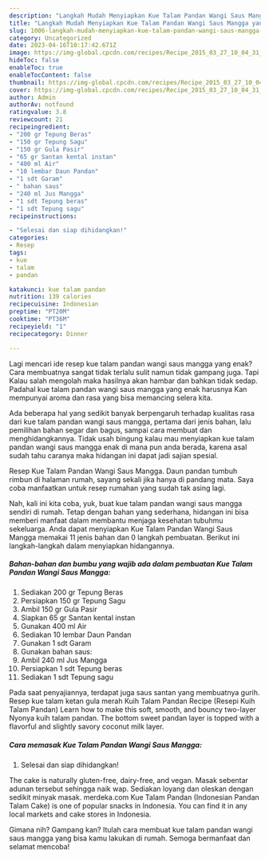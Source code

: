 ```yaml
---
description: "Langkah Mudah Menyiapkan Kue Talam Pandan Wangi Saus Mangga yang Lezat Sekali}"
title: "Langkah Mudah Menyiapkan Kue Talam Pandan Wangi Saus Mangga yang Lezat Sekali}"
slug: 1006-langkah-mudah-menyiapkan-kue-talam-pandan-wangi-saus-mangga-yang-lezat-sekali
category: Uncategorized
date: 2023-04-16T10:17:42.671Z
image: https://img-global.cpcdn.com/recipes/Recipe_2015_03_27_10_04_31_722_fdc397d1a59934847587/680x482cq70/kue-talam-pandan-wangi-saus-mangga-foto-resep-utama.jpg
hideToc: false
enableToc: true
enableTocContent: false
thumbnail: https://img-global.cpcdn.com/recipes/Recipe_2015_03_27_10_04_31_722_fdc397d1a59934847587/680x482cq70/kue-talam-pandan-wangi-saus-mangga-foto-resep-utama.jpg
cover: https://img-global.cpcdn.com/recipes/Recipe_2015_03_27_10_04_31_722_fdc397d1a59934847587/680x482cq70/kue-talam-pandan-wangi-saus-mangga-foto-resep-utama.jpg
author: Admin
authorAv: notfound
ratingvalue: 3.8
reviewcount: 21
recipeingredient:
- "200 gr Tepung Beras"
- "150 gr Tepung Sagu"
- "150 gr Gula Pasir"
- "65 gr Santan kental instan"
- "400 ml Air"
- "10 lembar Daun Pandan"
- "1 sdt Garam"
- " bahan saus"
- "240 ml Jus Mangga"
- "1 sdt Tepung beras"
- "1 sdt Tepung sagu"
recipeinstructions:

- "Selesai dan siap dihidangkan!"
categories:
- Resep
tags:
- kue
- talam
- pandan

katakunci: kue talam pandan 
nutrition: 139 calories
recipecuisine: Indonesian
preptime: "PT20M"
cooktime: "PT36M"
recipeyield: "1"
recipecategory: Dinner

---
```



Lagi mencari ide resep kue talam pandan wangi saus mangga yang enak? Cara membuatnya sangat tidak terlalu sulit namun tidak gampang juga. Tapi Kalau salah mengolah maka hasilnya akan hambar dan bahkan tidak sedap. Padahal kue talam pandan wangi saus mangga yang enak harusnya Kan mempunyai aroma dan rasa yang bisa memancing selera kita.


Ada beberapa hal yang sedikit banyak berpengaruh terhadap kualitas rasa dari kue talam pandan wangi saus mangga, pertama dari jenis bahan, lalu pemilihan bahan segar dan bagus, sampai cara membuat dan menghidangkannya. Tidak usah bingung kalau mau menyiapkan kue talam pandan wangi saus mangga enak di mana pun anda berada, karena asal sudah tahu caranya maka hidangan ini dapat jadi sajian spesial.

Resep Kue Talam Pandan Wangi Saus Mangga. Daun pandan tumbuh rimbun di halaman rumah, sayang sekali jika hanya di pandang mata. Saya coba manfaatkan untuk resep rumahan yang sudah tak asing lagi.


Nah, kali ini kita coba, yuk, buat kue talam pandan wangi saus mangga sendiri di rumah. Tetap dengan bahan yang sederhana, hidangan ini bisa memberi manfaat dalam membantu menjaga kesehatan tubuhmu sekeluarga. Anda dapat menyiapkan Kue Talam Pandan Wangi Saus Mangga memakai 11 jenis bahan dan 0 langkah pembuatan. Berikut ini langkah-langkah dalam menyiapkan hidangannya.

<!--inarticleads1-->

##### Bahan-bahan dan bumbu yang wajib ada dalam pembuatan Kue Talam Pandan Wangi Saus Mangga:

1. Sediakan 200 gr Tepung Beras
1. Persiapkan 150 gr Tepung Sagu
1. Ambil 150 gr Gula Pasir
1. Siapkan 65 gr Santan kental instan
1. Gunakan 400 ml Air
1. Sediakan 10 lembar Daun Pandan
1. Gunakan 1 sdt Garam
1. Gunakan  bahan saus:
1. Ambil 240 ml Jus Mangga
1. Persiapkan 1 sdt Tepung beras
1. Sediakan 1 sdt Tepung sagu


Pada saat penyajiannya, terdapat juga saus santan yang membuatnya gurih. Resep kue talam ketan gula merah Kuih Talam Pandan Recipe (Resepi Kuih Talam Pandan) Learn how to make this soft, smooth, and bouncy two-layer Nyonya kuih talam pandan. The bottom sweet pandan layer is topped with a flavorful and slightly savory coconut milk layer. 

<!--inarticleads2-->

##### Cara memasak Kue Talam Pandan Wangi Saus Mangga:


1. Selesai dan siap dihidangkan!

The cake is naturally gluten-free, dairy-free, and vegan. Masak sebentar adunan tersebut sehingga naik wap. Sediakan loyang dan oleskan dengan sedikit minyak masak. merdeka.com Kue Talam Pandan (Indonesian Pandan Talam Cake) is one of popular snacks in Indonesia. You can find it in any local markets and cake stores in Indonesia. 

Gimana nih? Gampang kan? Itulah cara membuat kue talam pandan wangi saus mangga yang bisa kamu lakukan di rumah. Semoga bermanfaat dan selamat mencoba!
